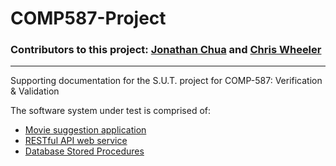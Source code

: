 # COMP587-Project
### Contributors to this project: [Jonathan Chua](https://github.com/chizuo) and [Chris Wheeler](https://github.com/wheelercj)
---
Supporting documentation for the S.U.T. project for COMP-587: Verification &amp; Validation

The software system under test is comprised of:
- [Movie suggestion application](https://github.com/chizuo/COMP587-Project-App)
- [RESTful API web service](https://github.com/chizuo/COMP587-Project-Service)
- [Database Stored Procedures]()
